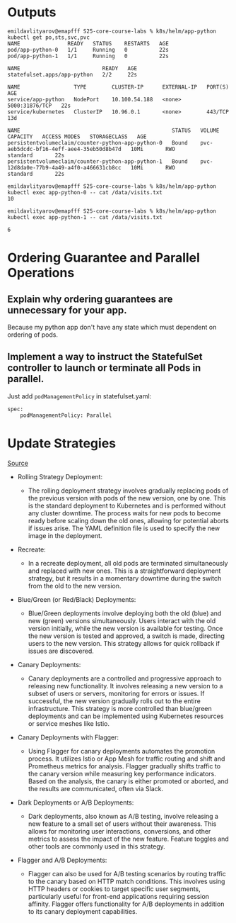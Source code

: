 # Outputs

```
emildavlityarov@emapfff S25-core-course-labs % k8s/helm/app-python kubectl get po,sts,svc,pvc
NAME               READY   STATUS    RESTARTS   AGE
pod/app-python-0   1/1     Running   0          22s
pod/app-python-1   1/1     Running   0          22s

NAME                          READY   AGE
statefulset.apps/app-python   2/2     22s

NAME                 TYPE        CLUSTER-IP      EXTERNAL-IP   PORT(S)          AGE
service/app-python   NodePort    10.100.54.188   <none>        5000:31876/TCP   22s
service/kubernetes   ClusterIP   10.96.0.1       <none>        443/TCP          13d

NAME                                                STATUS   VOLUME                                     CAPACITY   ACCESS MODES   STORAGECLASS   AGE
persistentvolumeclaim/counter-python-app-python-0   Bound    pvc-aeb5dcdc-bf16-4eff-aee4-35eb50d8b47d   10Mi       RWO            standard       22s
persistentvolumeclaim/counter-python-app-python-1   Bound    pvc-12d8da0e-77b9-4a49-a4f0-a466631cb8cc   10Mi       RWO            standard       22s
```

```
emildavlityarov@emapfff S25-core-course-labs % k8s/helm/app-python kubectl exec app-python-0 -- cat /data/visits.txt
10
```

```
emildavlityarov@emapfff S25-core-course-labs % k8s/helm/app-python kubectl exec app-python-1 -- cat /data/visits.txt

6
```

# Ordering Guarantee and Parallel Operations

## Explain why ordering guarantees are unnecessary for your app.

Because my python app don't have any state which must dependent on ordering of pods.

## Implement a way to instruct the StatefulSet controller to launch or terminate all Pods in parallel.

Just add `podManagementPolicy` in statefulset.yaml:

```
spec:
    podManagementPolicy: Parallel
```

# Update Strategies

[Source](https://www.weave.works/blog/kubernetes-deployment-strategies)

- Rolling Strategy Deployment:
  - The rolling deployment strategy involves gradually replacing pods of the previous version with pods of the new version, one by one. This is the standard deployment to Kubernetes and is performed without any cluster downtime. The process waits for new pods to become ready before scaling down the old ones, allowing for potential aborts if issues arise. The YAML definition file is used to specify the new image in the deployment.
- Recreate:

  - In a recreate deployment, all old pods are terminated simultaneously and replaced with new ones. This is a straightforward deployment strategy, but it results in a momentary downtime during the switch from the old to the new version.

- Blue/Green (or Red/Black) Deployments:

  - Blue/Green deployments involve deploying both the old (blue) and new (green) versions simultaneously. Users interact with the old version initially, while the new version is available for testing. Once the new version is tested and approved, a switch is made, directing users to the new version. This strategy allows for quick rollback if issues are discovered.

- Canary Deployments:

  - Canary deployments are a controlled and progressive approach to releasing new functionality. It involves releasing a new version to a subset of users or servers, monitoring for errors or issues. If successful, the new version gradually rolls out to the entire infrastructure. This strategy is more controlled than blue/green deployments and can be implemented using Kubernetes resources or service meshes like Istio.

- Canary Deployments with Flagger:

  - Using Flagger for canary deployments automates the promotion process. It utilizes Istio or App Mesh for traffic routing and shift and Prometheus metrics for analysis. Flagger gradually shifts traffic to the canary version while measuring key performance indicators. Based on the analysis, the canary is either promoted or aborted, and the results are communicated, often via Slack.

- Dark Deployments or A/B Deployments:

  - Dark deployments, also known as A/B testing, involve releasing a new feature to a small set of users without their awareness. This allows for monitoring user interactions, conversions, and other metrics to assess the impact of the new feature. Feature toggles and other tools are commonly used in this strategy.

- Flagger and A/B Deployments:
  - Flagger can also be used for A/B testing scenarios by routing traffic to the canary based on HTTP match conditions. This involves using HTTP headers or cookies to target specific user segments, particularly useful for front-end applications requiring session affinity. Flagger offers functionality for A/B deployments in addition to its canary deployment capabilities.
